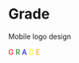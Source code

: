 # Grade
Mobile logo design
<!DOCTYPE html>
<html lang="en">
<head>
    <meta charset="UTF-8">
    <meta name="viewport" content="width=device-width, initial-scale=1.0">
    <link rel="stylesheet" href="styles.css">
    <title>Grade Logo</title>
</head>
<body>
    <div class="logo">
        <span class="letter" style="color: red;">G</span>
        <span class="letter" style="color: green;">R</span>
        <span class="letter" style="color: blue;">A</span>
        <span class="letter" style="color: yellow;">D</span>
        <span class="letter" style="color: orange;">E</span>
    </div>
</body>
</html>
